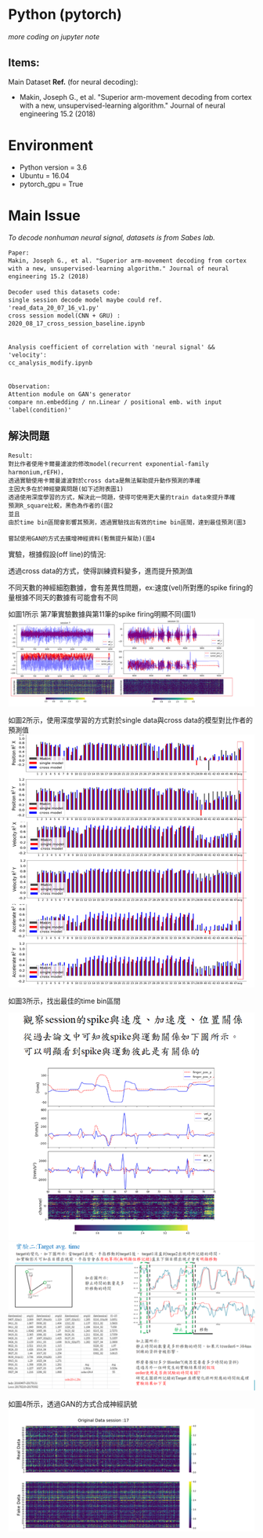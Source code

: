 # Python (pytorch) 

###### more coding on jupyter note 

## Items:
Main Dataset **Ref.** (for neural decoding):
* Makin, Joseph G., et al. "Superior arm-movement decoding from cortex with a new, unsupervised-learning algorithm." Journal of neural engineering 15.2 (2018)

# Environment
* Python version = 3.6
* Ubuntu = 16.04
* pytorch_gpu = True

# Main Issue
*To decode nonhuman neural signal, datasets is  from Sabes lab.*
```
Paper:
Makin, Joseph G., et al. "Superior arm-movement decoding from cortex with a new, unsupervised-learning algorithm." Journal of neural engineering 15.2 (2018)

Decoder used this datasets code:
single session decode model maybe could ref. 'read_data_20_07_16_v1.py'
cross session model(CNN + GRU) : 2020_08_17_cross_session_baseline.ipynb


Analysis coefficient of correlation with 'neural signal' &&  'velocity':
cc_analysis_modify.ipynb


Observation:
Attention module on GAN's generator
compare nn.embedding / nn.Linear / positional emb. with input 'label(condition)'
```
## 解決問題
```
Result:
對比作者使用卡爾曼濾波的修改model(recurrent exponential-family harmonium,rEFH)，
透過實驗使用卡爾曼濾波對於cross data是無法幫助提升動作預測的準確
主因大多在於神經變異問題(如下述附表圖1)
透過使用深度學習的方式，解決此一問題，使得可使用更大量的train data來提升準確
預測R_square比較，黑色為作者的(圖2
並且
由於time bin區間會影響其預測，透過實驗找出有效的time bin區間，達到最佳預測(圖3

嘗試使用GAN的方式去擴增神經資料(暫無提升幫助)(圖4

```

實驗，根據假設(off line)的情況:

透過cross data的方式，使得訓練資料變多，進而提升預測值

不同天數的神經細胞數據，會有差異性問題，ex:速度(vel)所對應的spike firing的量根據不同天的數據有可能會有不同

如圖1所示 第7筆實驗數據與第11筆的spike firing明顯不同(圖1)
![image](https://github.com/jp298486/nc_lab/blob/master/base_model/image/spike_firing_variation.png)

如圖2所示，使用深度學習的方式對於single data與cross data的模型對比作者的預測值
![image](https://github.com/jp298486/nc_lab/blob/master/base_model/image/result_with_cross_data_predict.png)

如圖3所示，找出最佳的time bin區間

![image](https://github.com/jp298486/nc_lab/blob/master/base_model/image/spike_with_movement.png)
![image](https://github.com/jp298486/nc_lab/blob/master/base_model/image/anilysis_data_move_with_time.png)

如圖4所示，透過GAN的方式合成神經訊號
![image](https://github.com/jp298486/nc_lab/blob/master/base_model/image/synthesis_data_by_gan_test.png)
